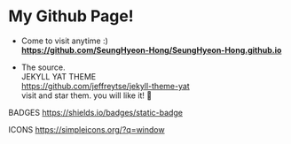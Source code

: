 # My Github Page!

- Come to visit anytime :)  
**https://github.com/SeungHyeon-Hong/SeungHyeon-Hong.github.io**  

- The source.  
JEKYLL YAT THEME  
https://github.com/jeffreytse/jekyll-theme-yat  
visit and star them. you will like it! :star_struck:  

BADGES
https://shields.io/badges/static-badge

ICONS
https://simpleicons.org/?q=window
